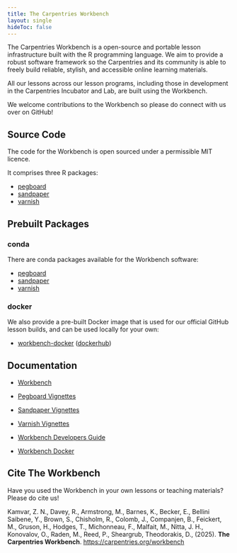 ```yaml
---
title: The Carpentries Workbench
layout: single
hideToc: false
---
```


The Carpentries Workbench is a open-source and portable lesson infrastructure built with the R programming language.
We aim to provide a robust software framework so the Carpentries and its community is able to freely build reliable, stylish, and accessible online learning materials.

All our lessons across our lesson programs, including those in development in the Carpentries Incubator and Lab, are built using the Workbench.

We welcome contributions to the Workbench so please do connect with us over on GitHub!


## Source Code

The code for the Workbench is open sourced under a permissible MIT licence.

It comprises three R packages:

- [pegboard](https://github.com/carpentries/pegboard)
- [sandpaper](https://github.com/carpentries/sandpaper)
- [varnish](https://github.com/carpentries/varnish)


## Prebuilt Packages

### conda

There are conda packages available for the Workbench software:

- [pegboard](https://anaconda.org/conda-forge/r-pegboard)
- [sandpaper](https://anaconda.org/conda-forge/r-sandpaper)
- [varnish](https://anaconda.org/conda-forge/r-varnish)

### docker

We also provide a pre-built Docker image that is used for our official GitHub lesson builds, and can be used locally for your own:

- [workbench-docker](https://github.com/carpentries/workbench-docker) ([dockerhub](https://hub.docker.com/r/carpentries/workbench-docker))


## Documentation

- [Workbench](https://carpentries.github.io/workbench/)

- [Pegboard Vignettes](https://carpentries.r-universe.dev/pegboard/doc/manual.html)
- [Sandpaper Vignettes](https://carpentries.r-universe.dev/sandpaper/doc/manual.html)
- [Varnish Vignettes](https://carpentries.r-universe.dev/varnish/doc/manual.html)

- [Workbench Developers Guide](https://carpentries.github.io/workbench-dev/)

- [Workbench Docker](https://github.com/carpentries/workbench-docker?tab=readme-ov-file#prerequisites)

## Cite The Workbench

Have you used the Workbench in your own lessons or teaching materials? Please do cite us!

Kamvar, Z. N., Davey, R., Armstrong, M., Barnes, K., Becker, E., Bellini Saibene, Y., Brown, S., Chisholm, R., Colomb, J., Companjen, B., Feickert, M., Gruson, H., Hodges, T., Michonneau, F., Malfait, M., Nitta, J. H., Konovalov, O., Raden, M., Reed, P., Sheargrub, Theodorakis, D., (2025). **The Carpentries Workbench**. https://carpentries.org/workbench